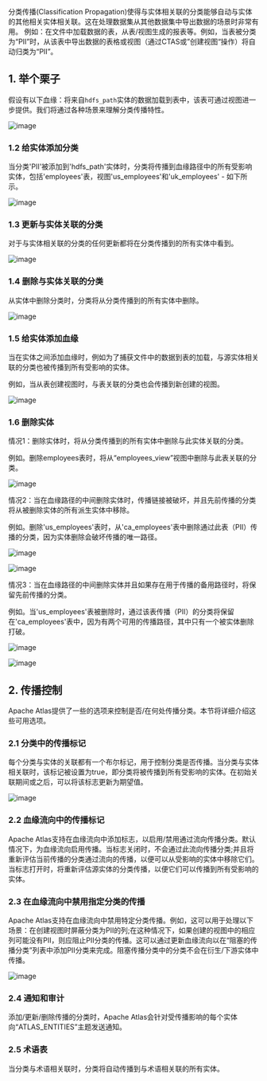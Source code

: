分类传播(Classification Propagation)使得与实体相关联的分类能够自动与实体的其他相关实体相关联。这在处理数据集从其他数据集中导出数据的场景时非常有用。 例如：在文件中加载数据的表，从表/视图生成的报表等。例如，当表被分类为“PII”时，从该表中导出数据的表格或视图（通过CTAS或”创建视图“操作）将自动归类为“PII”。

## 1. 举个栗子
假设有以下血缘：将来自`hdfs_path`实体的数据加载到表中，该表可通过视图进一步提供。我们将通过各种场景来理解分类传播特性。

![image](https://atlas.apache.org/images/twiki/classification-propagation-1.png)

### 1.2 给实体添加分类
当分类'PII'被添加到'hdfs_path'实体时，分类将传播到血缘路径中的所有受影响实体，包括'employees'表，视图'us_employees'和'uk_employees' - 如下所示。

![image](https://atlas.apache.org/images/twiki/classification-propagation-2.png)

### 1.3 更新与实体关联的分类
对于与实体相关联的分类的任何更新都将在分类传播到的所有实体中看到。

![image](https://atlas.apache.org/images/twiki/classification-propagation-3.png)

### 1.4 删除与实体关联的分类
从实体中删除分类时，分类将从分类传播到的所有实体中删除。

![image](https://atlas.apache.org/images/twiki/classification-propagation-4.png)

### 1.5 给实体添加血缘
当在实体之间添加血缘时，例如为了捕获文件中的数据到表的加载，与源实体相关联的分类也被传播到所有受影响的实体。

例如，当从表创建视图时，与表关联的分类也会传播到新创建的视图。

![image](https://atlas.apache.org/images/twiki/classification-propagation-5.png)

### 1.6 删除实体
情况1：删除实体时，将从分类传播到的所有实体中删除与此实体关联的分类。

例如。删除employees表时，将从“employees_view”视图中删除与此表关联的分类。

![image](https://atlas.apache.org/images/twiki/classification-propagation-6.png)


情况2：当在血缘路径的中间删除实体时，传播链接被破坏，并且先前传播的分类将从被删除实体的所有派生实体中移除。

例如。删除'us_employees'表时，从'ca_employees'表中删除通过此表（PII）传播的分类，因为实体删除会破坏传播的唯一路径。

![image](https://atlas.apache.org/images/twiki/classification-propagation-entity-delete-1.png)

![image](https://atlas.apache.org/images/twiki/classification-propagation-entity-delete-2.png)


情况3：当在血缘路径的中间删除实体并且如果存在用于传播的备用路径时，将保留先前传播的分类。

例如。当'us_employees'表被删除时，通过该表传播（PII）的分类将保留在'ca_employees'表中，因为有两个可用的传播路径，其中只有一个被实体删除打破。

![image](https://atlas.apache.org/images/twiki/classification-propagation-entity-delete-3.png)

![image](https://atlas.apache.org/images/twiki/classification-propagation-entity-delete-4.png)

## 2. 传播控制
Apache Atlas提供了一些的选项来控制是否/在何处传播分类。本节将详细介绍这些可用选项。

### 2.1 分类中的传播标记
每个分类与实体的关联都有一个布尔标记，用于控制分类是否传播。当分类与实体相关联时，该标记被设置为true，即分类将被传播到所有受影响的实体。在初始关联期间或之后，可以将该标志更新为期望值。

![image](https://atlas.apache.org/images/twiki/classification-propagation-7.png)

### 2.2 血缘流向中的传播标记
Apache Atlas支持在血缘流向中添加标志，以启用/禁用通过流向传播分类。默认情况下，为血缘流向启用传播。当标志关闭时，不会通过此流向传播分类;并且将重新评估当前传播的分类通过流向的传播，以便可以从受影响的实体中移除它们。当标志打开时，将重新评估源实体的分类传播，以便它们可以传播到所有受影响的实体。

### 2.3 在血缘流向中禁用指定分类的传播
Apache Atlas支持在血缘流向中禁用特定分类传播。例如，这可以用于处理以下场景：在创建视图时屏蔽分类为PII的列;在这种情况下，如果创建的视图中的相应列可能没有PII，则应阻止PII分类的传播。这可以通过更新血缘流向以在“阻塞的传播分类”列表中添加PII分类来完成。阻塞传播分类中的分类不会在衍生/下游实体中传播。

![image](https://atlas.apache.org/images/twiki/classification-propagation-8.png)

### 2.4 通知和审计
添加/更新/删除传播的分类时，Apache Atlas会针对受传播影响的每个实体向“ATLAS_ENTITIES”主题发送通知。

### 2.5 术语表
当分类与术语相关联时，分类将自动传播到与术语相关联的所有实体。
